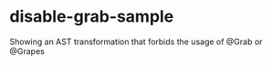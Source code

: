 disable-grab-sample
===================

Showing an AST transformation that forbids the usage of @Grab or @Grapes

